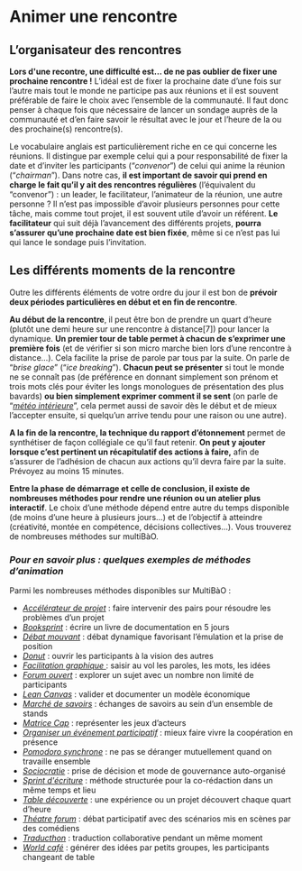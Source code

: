 # Animer une rencontre 

## L’organisateur des rencontres

**Lors d'une recontre, une difficulté est… de ne pas oublier de fixer une prochaine rencontre !** L’idéal est de fixer la prochaine date d’une fois sur l’autre mais tout le monde ne participe pas aux réunions et il est souvent préférable de faire le choix avec l’ensemble de la communauté. Il faut donc penser à chaque fois que nécessaire de lancer un sondage auprès de la communauté et d’en faire savoir le résultat avec le jour et l’heure de la ou des prochaine(s) rencontre(s).

Le vocabulaire anglais est particulièrement riche en ce qui concerne les réunions. Il distingue par exemple celui qui a pour responsabilité de fixer la date et d’inviter les participants (“*convenor*”) de celui qui anime la réunion (“*chairman*”). Dans notre cas, **il est important de savoir qui prend en charge le fait qu’il y ait des rencontres régulières** (l’équivalent du “convenor”) : un leader, le facilitateur, l’animateur de la réunion, une autre personne ? Il n’est pas impossible d’avoir plusieurs personnes pour cette tâche, mais comme tout projet, il est souvent utile d’avoir un référent. **Le facilitateur** qui suit déjà l’avancement des différents projets, **pourra s’assurer qu’une prochaine date est bien fixée**, même si ce n’est pas lui qui lance le sondage puis l’invitation.

## Les différents moments de la rencontre

Outre les différents éléments de votre ordre du jour il est bon de **prévoir deux périodes particulières en début et en fin de rencontre**.

**Au début de la rencontre**, il peut être bon de prendre un quart d’heure (plutôt une demi heure sur une rencontre à distance[7]) pour lancer la dynamique. **Un premier tour de table permet à chacun de s’exprimer une première fois** (et de vérifier si son micro marche bien lors d’une rencontre à distance...). Cela facilite la prise de parole par tous par la suite. On parle de “*brise glace*” (“*ice breaking*”). **Chacun peut se présenter** si tout le monde ne se connaît pas (de préférence en donnant simplement son prénom et trois mots clés pour éviter les longs monologues de présentation des plus bavards) **ou bien simplement exprimer comment il se sent** (on parle de “[*météo intérieure*](http://www.multibao.org/multibao/contributions/contributions/meteo_interieure.md)”, cela permet aussi de savoir dès le début et de mieux l’accepter ensuite, si quelqu’un arrive tendu pour une raison ou une autre).

**A la fin de la rencontre, la technique du rapport d’étonnement** permet de synthétiser de façon collégiale ce qu’il faut retenir. **On peut y ajouter lorsque c’est pertinent un récapitulatif des actions à faire,** afin de s’assurer de l’adhésion de chacun aux actions qu’il devra faire par la suite. Prévoyez au moins 15 minutes.

**Entre la phase de démarrage et celle de conclusion, il existe de nombreuses méthodes pour rendre une réunion ou un atelier plus interactif**. Le choix d’une méthode dépend entre autre du temps disponible (de moins d’une heure à plusieurs jours…) et de l’objectif à atteindre (créativité, montée en compétence, décisions collectives…). Vous trouverez de nombreuses méthodes sur multiBàO.

### ***Pour en savoir plus : quelques exemples de méthodes d’animation***                                                            
Parmi les nombreuses méthodes disponibles sur MultiBàO :
* [*Accélérateur de projet*](http://www.multibao.org/multibao/contributions/contributions/accelerateur_de_projets.md) : faire intervenir des pairs pour résoudre les problèmes d’un projet
* [*Booksprint*](http://www.multibao.org/lilianricaud/travail-en-reseau/BookSprint.md) : écrire un livre de documentation en 5 jours
* [*Débat mouvant*](http://www.multibao.org/multibao/contributions/contributions/debat_mouvant.md) : débat dynamique favorisant l’émulation et la prise de position
* [*Donut*](http://www.multibao.org/reseautransitionwb/reseau_transition/contributions/donut.md) : ouvrir les participants à la vision des autres
* [*Facilitation graphique*](http://www.multibao.org/multibao/contributions/contributions/facilitation_graphique.md)[ ](http://www.multibao.org/multibao/contributions/contributions/facilitation_graphique.md) : saisir au vol les paroles, les mots, les idées
* [*Forum ouvert*](http://www.multibao.org/multibao/contributions/contributions/forum_ouvert.md) : explorer un sujet avec un nombre non limité de participants
* [*Lean Canvas*](http://www.multibao.org/wolffthomas/perles_gestion_projets/contributions/Lean_canvas.md) : valider et documenter un modèle économique
* [*Marché de savoirs*](http://www.multibao.org/multibao/contributions/contributions/collectif_chiendent/marche_savoirs.md) : échanges de savoirs au sein d’un ensemble de stands
* [*Matrice Cap*](http://www.multibao.org/multibao/contributions/contributions/cpcoop/sociocratie.md) : représenter les jeux d’acteurs
* [*Organiser un événement participatif*](http://www.multibao.org/supagroflorac/cooptic/contributions/metho_organiser_evenement_participatif.md) : mieux faire vivre la coopération en présence  
* [*Pomodoro synchrone*](http://www.multibao.org/lilianricaud/travail-en-reseau/Pomodoro_Synchrone.md) : ne pas se déranger mutuellement quand on travaille ensemble
* [*Sociocratie*](http://www.multibao.org/multibao/contributions/contributions/cpcoop/sociocratie.md) : prise de décision et mode de gouvernance auto-organisé
* [*Sprint d'écriture*](http://www.multibao.org/multibao/contributions/contributions/sprint_ecriture.md) : méthode structurée pour la co-rédaction dans un même temps et lieu
* [*Table découverte*](http://www.multibao.org/lilianricaud/travail-en-reseau/Tables_de_découverte.md) : une expérience ou un projet découvert chaque quart d’heure
* [*Théatre forum*](http://www.multibao.org/multibao/contributions/contributions/theatre_forum.md) : débat participatif avec des scénarios mis en scènes par des comédiens
* [*Traducthon*](http://www.multibao.org/lilianricaud/Minga/Traducthon.md) : traduction collaborative pendant un même moment
* [*World café*](http://www.multibao.org/multibao/contributions/contributions/world_cafe.md) : générer des idées par petits groupes, les participants changeant de table
